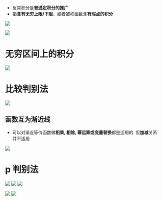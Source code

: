 - 反常积分是**普通定积分的推广**
- 指**含有无穷上限/下限**，或者被积函数含**有瑕点的积分**

![](../../photo/Pasted%20image%2020240402092710.png)

![](../../photo/Pasted%20image%2020240402092729.png)


# 无穷区间上的积分
![](../../photo/Pasted%20image%2020240402092834.png)
# 比较判别法
![](../../photo/Pasted%20image%2020240402092951.png)

## 函数互为渐近线
- 可以对渐近等价函数做**相乘, 相除, 幂运算或变量替换**都是适用的. 但**加减**关系并不适用

![](../../photo/Pasted%20image%2020240402093844.png)


# p 判别法
![](../../photo/Pasted%20image%2020240402100032.png)
![](../../photo/Pasted%20image%2020240402100110.png)
![](../../photo/Pasted%20image%2020240402151051.png)

![](../../photo/Pasted%20image%2020240402151059.png)
![](../../photo/Pasted%20image%2020240402151615.png)

